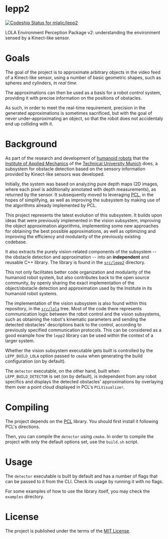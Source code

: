 # lepp2
[ ![Codeship Status for mlalic/lepp2](https://codeship.com/projects/37907730-6977-0132-2878-1a44e1163757/status?branch=master)](https://codeship.com/projects/53558)

LOLA Environment Perception Package v2: understanding the environment sensed by
a Kinect-like sensor.

# Goals

The goal of the project is to approximate arbitrary objects in the video feed
of a Kinect-like sensor, using a number of basic geometric shapes, such as
spheres and cylinders, *in real time*.

The approximations can then be used as a basis for a robot control system,
providing it with precise information on the positions of obstacles.

As such, in order to meet the real-time requirement, precision in the
generated approximations is sometimes sacrificed, but with the goal of
never under-approximating an object, so that the robot does not
accidentaly end up colliding with it.

# Background

As part of the research and development of
[humanoid robots](https://www.amm.mw.tum.de/en/research/current-projects/humanoid-robots/)
that the [Institute of Applied Mechanics](https://www.amm.mw.tum.de/en/home/)
of the [Technical University Munich](https://www.tum.de/) does, a
subsystem for obstacle detection based on the sensory information provided
by Kinect-like sensors was developed.

Initially, the system was based on analyzing pure depth maps (2D images,
where each pixel is additionally annotated with depth measurements), as
returned by the sensor. It subsequently moved to leveraging
[PCL](http://pointclouds.org/), in the hopes of simplifying, as well as
improving the subsystem by making use of the algorithms already implemented
by PCL.

This project represents the latest evolution of this subsystem. It builds
upon ideas that were previously implemented in the vision subsystem,
improving the object approximation algorithms, implementing some new approaches
for obtaining the best possible approximations, as well as optimizing and improving
the efficiency and modularity of the previously existing codebase.

It also extracts the purely vision-related components of the subsystem --
the obstacle detection and approximation -- into an **independent** and
reusable C++ library. The library is found in the
[`src/lepp2`](https://github.com/mlalic/lepp2/tree/master/src/lepp2)
directory.

This not only facilitates better code organization and modularity
of the humanoid robot system, but also contributes back to the open source
community, by openly sharing the exact implementation of the object/obstacle
detection and approximation used by the Institute in its humanoid robot
systems.

The implementation of the vision subsystem is also found within this
repository, in the
[`src/lola`](https://github.com/mlalic/lepp2/tree/master/src/lola) tree.
Most of the code there represents communication logic between the robot
control and the vision subsystems, such as obtaining the robot's kinematic
parameters and sending the detected obstacles' descriptions back to the control,
according to previously specified communication protocols. This can be
considered as a good example how the `lepp2` library can be used within the
context of a larger system.

Whether the vision subsystem executable gets built is controlled by the
`LEPP_BUILD_LOLA` option passed to `cmake` when generating the build
configuration (on by default).

The `detector` executable, on the other hand, built when
`LEPP_BUILD_DETECTOR` is set (on by default), is independent from any robot
specifics and displays the detected obstacles' approximations by overlaying
them over a point cloud displayed in PCL's `PCLVisualizer`.


# Compiling

The project depends on the [PCL](http://pointclouds.org/) library. You should
first install it following PCL's directions.

Then, you can compile the `detector` using `cmake`. In order to compile the
project with only the default options set, use the `build.sh` script.

# Usage

The `detector` executable is built by default and has a number of flags
that can be passed to it from the CLI. Check its usage by running it with
no flags.

For some examples of how to use the library itself, you may check the
`examples` directory.

# License

The project is published under the terms of the
[MIT License](https://github.com/mlalic/lepp2/blob/master/LICENSE).
